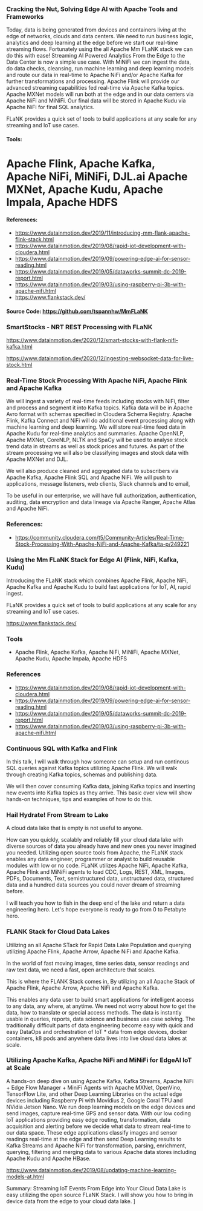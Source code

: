 ### Cracking the Nut, Solving Edge AI with Apache Tools and Frameworks

Today, data is being generated from devices and containers living at the edge of networks, clouds and data centers. We need to run business logic, analytics and deep learning at the edge before we start our real-time streaming flows. Fortunately using the all Apache Mm FLaNK stack we can do this with ease! Streaming AI Powered Analytics From the Edge to the Data Center is now a simple use case. With MiNiFi we can ingest the data, do data checks, cleansing, run machine learning and deep learning models and route our data in real-time to Apache NiFi and/or Apache Kafka for further transformations and processing. Apache Flink will provide our advanced streaming capabilities fed real-time via Apache Kafka topics. Apache MXNet models will run both at the edge and in our data centers via Apache NiFi and MiNiFi. Our final data will be stored in Apache Kudu via Apache NiFi for final SQL analytics.

FLaNK provides a quick set of tools to build applications at any scale for any streaming and IoT use cases.


#### Tools:

# Apache Flink, Apache Kafka, Apache NiFi, MiNiFi, DJL.ai Apache MXNet, Apache Kudu, Apache Impala, Apache HDFS

#### References:

* https://www.datainmotion.dev/2019/11/introducing-mm-flank-apache-flink-stack.html
* https://www.datainmotion.dev/2019/08/rapid-iot-development-with-cloudera.html
* https://www.datainmotion.dev/2019/09/powering-edge-ai-for-sensor-reading.html
* https://www.datainmotion.dev/2019/05/dataworks-summit-dc-2019-report.html
* https://www.datainmotion.dev/2019/03/using-raspberry-pi-3b-with-apache-nifi.html
* https://www.flankstack.dev/

#### Source Code: https://github.com/tspannhw/MmFLaNK




### SmartStocks - NRT REST Processing with FLaNK

https://www.datainmotion.dev/2020/12/smart-stocks-with-flank-nifi-kafka.html

https://www.datainmotion.dev/2020/12/ingesting-websocket-data-for-live-stock.html

### Real-Time Stock Processing With Apache NiFi, Apache Flink and Apache Kafka 

We will ingest a variety of real-time feeds including stocks with NiFi, filter and process and segment it into Kafka topics. Kafka data will be in Apache Avro
format with schemas specified in Cloudera Schema Registry. Apache Flink, Kafka Connect and NiFi will do additional event processing along with machine learning 
and deep learning. We will store real-time feed data in Apache Kudu for real-time analytics and summaries. Apache OpenNLP, Apache MXNet, CoreNLP, NLTK and 
SpaCy will be used to analyse stock trend data in streams as well as stock prices and futures.   As part of the stream processing we will also be 
classifying images and stock data with Apache MXNet and DJL.

We will also produce cleaned and aggregated data to subscribers via Apache Kafka, Apache Flink SQL and Apache NiFi. We will push to applications, 
message listeners, web clients, Slack channels and to email,

To be useful in our enterprise, we will have full authorization, authentication, auditing, data encryption and data lineage via Apache Ranger, 
Apache Atlas and Apache NiFi.


### References:

* https://community.cloudera.com/t5/Community-Articles/Real-Time-Stock-Processing-With-Apache-NiFi-and-Apache-Kafka/ta-p/249221


### Using the Mm FLaNK Stack for Edge AI (Flink, NiFi, Kafka, Kudu)


Introducing the FLaNK stack which combines Apache Flink, Apache NiFi, Apache Kafka and Apache Kudu to build fast applications for IoT, AI, rapid ingest.

FLaNK provides a quick set of tools to build applications at any scale for any streaming and IoT use cases.

https://www.flankstack.dev/

### Tools

* Apache Flink, Apache Kafka, Apache NiFi, MiNiFi, Apache MXNet, Apache Kudu, Apache Impala, Apache HDFS

### References

* https://www.datainmotion.dev/2019/08/rapid-iot-development-with-cloudera.html
* https://www.datainmotion.dev/2019/09/powering-edge-ai-for-sensor-reading.html
* https://www.datainmotion.dev/2019/05/dataworks-summit-dc-2019-report.html
* https://www.datainmotion.dev/2019/03/using-raspberry-pi-3b-with-apache-nifi.html


### Continuous SQL with Kafka and Flink

In this talk, I will walk through how someone can setup and run continous SQL queries against Kafka topics utilizing Apache Flink. 
We will walk through creating Kafka topics, schemas and publishing data.

We will then cover consuming Kafka data, joining Kafka topics and inserting new events into Kafka topics as they arrive. This basic over view
will show hands-on techniques, tips and examples of how to do this.


### Hail Hydrate! From Stream to Lake


A cloud data lake that is empty is not useful to anyone.

How can you quickly, scalably and reliably fill your cloud data lake with diverse sources of data you already have and new ones you never imagined you needed. Utilizing open source tools from Apache, the FLaNK stack enables any data engineer, programmer or analyst to build reusable modules with low or no code. FLaNK utilizes Apache NiFi, Apache Kafka, Apache Flink and MiNiFi agents to load CDC, Logs, REST, XML, Images, PDFs, Documents, Text, semistructured data, unstructured data, structured data and a hundred data sources you could never dream of streaming before.

I will teach you how to fish in the deep end of the lake and return a data engineering hero. Let's hope everyone is ready to go from 0 to Petabyte hero.


### FLANK Stack for Cloud Data Lakes

Utilizing an all Apache STack for Rapid Data Lake Population and querying utilizing Apache Flink, Apache Arrow, Apache NiFi and Apache Kafka.

In the world of fast moving images, time series data, sensor readings and raw text data, we need a fast, open architecture that scales.

This is where the FLANK Stack comes in, By utilizing an all Apache Stack of Apache Flink, Apache Arrow, Apache NiFi and Apache Kafka.

This enables any data user to build smart applications for intelligent access to any data, any where, at anytime. We need not worry about how to get the data, how to translate or special access methods. The data is instantly usable in queries, reports, data science and business use case solving. The traditionally difficult parts of data engineering become easy with quick and easy DataOps and orchestration of IoT * data from edge devices, docker containers, k8 pods and anywhere data lives into live cloud data lakes at scale.


### Utilizing Apache Kafka, Apache NiFi and MiNiFi for EdgeAI IoT at Scale

A hands-on deep dive on using Apache Kafka, Kafka Streams, Apache NiFi + Edge Flow Manager + MiniFi Agents with Apache MXNet, OpenVino, TensorFlow Lite, and other Deep Learning Libraries on the actual edge devices including Raspberry Pi with Movidius 2, Google Coral TPU and NVidia Jetson Nano. We run deep learning models on the edge devices and send images, capture real-time GPS and sensor data. With our low coding IoT applications providing easy edge routing, transformation, data acquisition and alerting before we decide what data to stream real-time to our data space. These edge applications classify images and sensor readings real-time at the edge and then send Deep Learning results to Kafka Streams and Apache NiFi for transformation, parsing, enrichment, querying, filtering and merging data to various Apache data stores including Apache Kudu and Apache HBase.

https://www.datainmotion.dev/2019/08/updating-machine-learning-models-at.html

Summary:   Streaming IoT Events From Edge into Your Cloud Data Lake is easy utilizing the open source FLaNK Stack. I will show you how to bring in device data from the edge to your cloud data lake. ]
